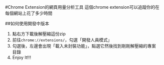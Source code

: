 #Chrome Extension的網頁用量分析工具
這個chrome extension可以追蹤你的在每個網站上花了多少時間

##如何使用開發中版本
1. 點右方下載後解壓縮這份zip 
2. 前往`chrome://extensions/`，勾選「開發人員模式」
3. 勾選後，左邊會出現「載入未封裝功能」，點選它然後找到剛剛解壓縮的專案目錄
4. Enjoy It!!!
